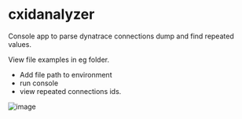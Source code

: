 # cxidanalyzer
Console app to parse dynatrace connections dump and find repeated values.

View file examples in eg folder.

- Add file path to environment
- run console
- view repeated connections ids.

![image](https://github.com/user-attachments/assets/98764e5b-8d10-499e-8a1b-0d7354b01b3a)

